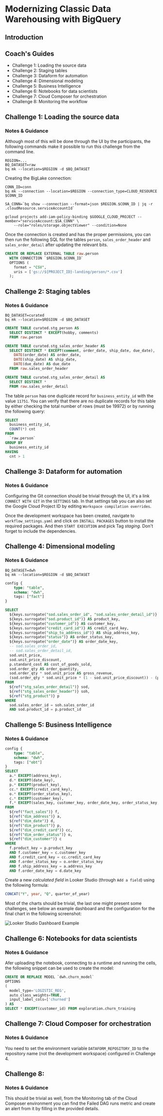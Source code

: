 # Modernizing Classic Data Warehousing with BigQuery

## Introduction

## Coach's Guides

- Challenge 1: Loading the source data
- Challenge 2: Staging tables
- Challenge 3: Dataform for automation
- Challenge 4: Dimensional modeling
- Challenge 5: Business Intelligence
- Challenge 6: Notebooks for data scientists
- Challenge 7: Cloud Composer for orchestration
- Challenge 8: Monitoring the workflow

## Challenge 1: Loading the source data

### Notes & Guidance

Although most of this will be done through the UI by the participants, the following commands make it possible to run this challenge from the command line.

```shell
REGION=...
BQ_DATASET=raw
bq mk --location=$REGION -d $BQ_DATASET
```
  
Creating the BigLake connection:

```shell
CONN_ID=conn
bq mk --connection --location=$REGION --connection_type=CLOUD_RESOURCE $CONN_ID

SA_CONN=`bq show --connection --format=json $REGION.$CONN_ID | jq -r .cloudResource.serviceAccountId`

gcloud projects add-iam-policy-binding $GOOGLE_CLOUD_PROJECT --member="serviceAccount:$SA_CONN" \
    --role="roles/storage.objectViewer" --condition=None
```

Once the connection is created and has the proper permissions, you can then run the following SQL for the tables `person`, `sales_order_header` and `sales_order_detail` after updating the relevant bits.

```sql
CREATE OR REPLACE EXTERNAL TABLE raw.person
  WITH CONNECTION `$REGION.$CONN_ID`
  OPTIONS (
    format = "CSV",
    uris = ['gs://${PROJECT_ID}-landing/person/*.csv']
  );
```

## Challenge 2: Staging tables

### Notes & Guidance

```shell
BQ_DATASET=curated
bq mk --location=$REGION -d $BQ_DATASET
```

```sql
CREATE TABLE curated.stg_person AS
  SELECT DISTINCT * EXCEPT(hobby, comments)
  FROM raw.person
```

```sql
CREATE TABLE curated.stg_sales_order_header AS
  SELECT DISTINCT * EXCEPT(comment, order_date, ship_date, due_date), 
    DATE(order_date) AS order_date, 
    DATE(ship_date) AS ship_date,
    DATE(due_date) AS due_date 
  FROM raw.sales_order_header
```

```sql
CREATE TABLE curated.stg_sales_order_detail AS
  SELECT DISTINCT * 
  FROM raw.sales_order_detail
```

The table `person` has one duplicate record for `business_entity_id` with the value `11751`. You can verify that there are no duplicate records for this table by either checking the total number of rows (must be 19972) or by running the following query:

```sql
SELECT
  business_entity_id,
  COUNT(*) cnt
FROM
  `raw.person`
GROUP BY
  business_entity_id
HAVING
  cnt > 1
```

## Challenge 3: Dataform for automation

### Notes & Guidance

Configuring the Git connection should be trivial through the UI, it's a link `CONNECT WITH GIT` in the `SETTINGS` tab. In that settings tab you can also set the Google Cloud Project ID by editing `Workspace compilation overrides`.

Once the development workspace has been created, navigate to `workflow_settings.yaml` and click on `INSTALL PACKAGES` button to install the required packages. And then `START EXECUTION` and pick Tag _staging_. Don't forget to include the dependencies.

## Challenge 4: Dimensional modeling

### Notes & Guidance

```shell
BQ_DATASET=dwh
bq mk --location=$REGION -d $BQ_DATASET
```

```sql
config {
    type: "table",
    schema: "dwh",
    tags: ["fact"]
}

SELECT
  ${keys.surrogate("sod.sales_order_id", "sod.sales_order_detail_id")} AS sales_key,
  ${keys.surrogate("sod.product_id")} AS product_key,
  ${keys.surrogate("customer_id")} AS customer_key,
  ${keys.surrogate("credit_card_id")} AS credit_card_key,
  ${keys.surrogate("ship_to_address_id")} AS ship_address_key,
  ${keys.surrogate("status")} AS order_status_key,
  ${keys.surrogate("order_date")} AS order_date_key,
  -- sod.sales_order_id,
  -- sod.sales_order_detail_id,
  sod.unit_price,
  sod.unit_price_discount,
  p.standard_cost AS cost_of_goods_sold,
  sod.order_qty AS order_quantity,
  sod.order_qty * sod.unit_price AS gross_revenue,
  (sod.order_qty * sod.unit_price * (1 - sod.unit_price_discount)) - (p.standard_cost) AS gross_profit
FROM
  ${ref("stg_sales_order_detail")} sod,
  ${ref("stg_sales_order_header")} soh,
  ${ref("stg_product")} p
WHERE
  sod.sales_order_id = soh.sales_order_id
  AND sod.product_id = p.product_id
```

## Challenge 5: Business Intelligence

### Notes & Guidance

```sql
config {
    type: "table",
    schema: "dwh",
    tags: ["obt"]
}
SELECT
  a.* EXCEPT(address_key),
  d.* EXCEPT(date_key),
  p.* EXCEPT(product_key),
  cc.* EXCEPT(credit_card_key),
  o.* EXCEPT(order_status_key),
  c.* EXCEPT(customer_key),
  f.* EXCEPT(sales_key, customer_key, order_date_key, order_status_key, credit_card_key, ship_address_key, product_key)
FROM
  ${ref("fact_sales")} f,
  ${ref("dim_address")} a,
  ${ref("dim_date")} d,
  ${ref("dim_product")} p,
  ${ref("dim_credit_card")} cc,
  ${ref("dim_order_status")} o,
  ${ref("dim_customer")} c
WHERE
  f.product_key = p.product_key
  AND f.customer_key = c.customer_key
  AND f.credit_card_key = cc.credit_card_key
  AND f.order_status_key = o.order_status_key
  AND f.ship_address_key = a.address_key
  AND f.order_date_key = d.date_key
```

Create a new _calculated field_ in Looker Studio (through `Add a field`) using the following formula:

```sql
CONCAT("Y", year, "Q", quarter_of_year)
```

Most of the charts should be trivial, the last one might present some challenges, see below an example dashboard and the configuration for the final chart in the following screenshot:

![Looker Studio Dashboard Example](./images/looker-studio-dashboard.png)

## Challenge 6: Notebooks for data scientists

### Notes & Guidance

Afer uploading the notebook, connecting to a runtime and running the cells, the following snippet can be used to create the model:

```sql
CREATE OR REPLACE MODEL `dwh.churn_model`
OPTIONS
(
  model_type='LOGISTIC_REG',
  auto_class_weights=TRUE,
  input_label_cols=['churned']
) AS
SELECT * EXCEPT(customer_id) FROM exploration.churn_training
```

## Challenge 7: Cloud Composer for orchestration

### Notes & Guidance

You need to set the environment variable `DATAFORM_REPOSITORY_ID` to the repository name (not the development workspace) configured in Challenge 4.

## Challenge 8: 

### Notes & Guidance

This should be trivial as well, from the Monitoring tab of the Cloud Composer environment you can find the Failed DAG runs metric and create an alert from it by filling in the provided details.